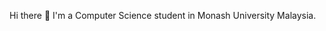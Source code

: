 Hi there 👋
I'm a Computer Science student in Monash University Malaysia.

<!---
yeevern/yeevern is a ✨ special ✨ repository because its `README.md` (this file) appears on your GitHub profile.
You can click the Preview link to take a look at your changes.
--->
